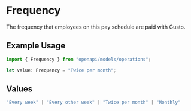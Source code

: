 # Frequency

The frequency that employees on this pay schedule are paid with Gusto.

## Example Usage

```typescript
import { Frequency } from "openapi/models/operations";

let value: Frequency = "Twice per month";
```

## Values

```typescript
"Every week" | "Every other week" | "Twice per month" | "Monthly"
```